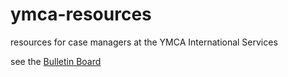 # ymca-resources
resources for case managers at the YMCA International Services

see the [Bulletin Board](../blob/master/bulletin-board.md)
